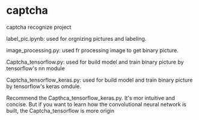 # captcha
captcha recognize project

label_pic.ipynb: used for orgnizing pictures and labeling.

image_processing.py: used fr processing image to get binary picture.

Captcha_tensorflow.py: used for build model and train binary picture by tensorflow's nn module

Captcha_tensorflow_keras.py: used for build model and train binary picture by tensorflow's keras omdule.

Recommend the Capthca_tensorflow_keras.py. It's mor intuitive and concise. 
But if you want to learn how the convolutional neural network is built, the Captcha_tensorflow is more origin
